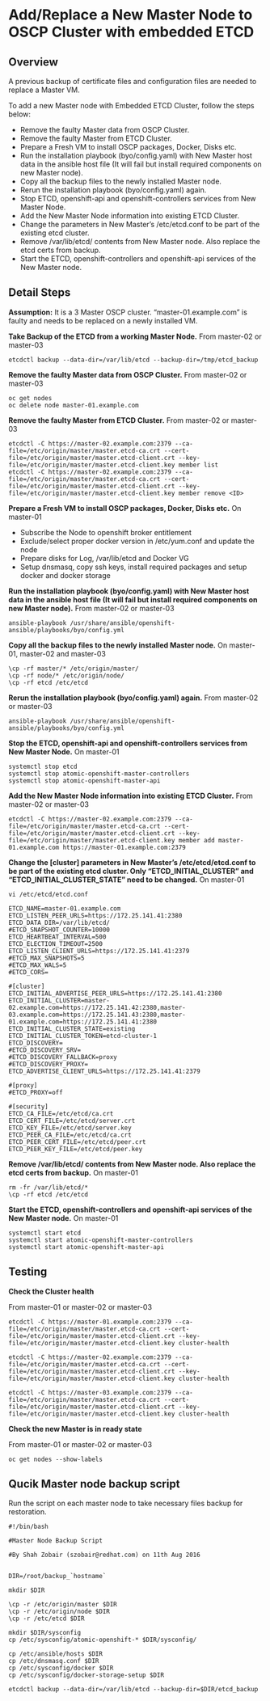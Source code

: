 # Add/Replace a New Master Node to OSCP Cluster with embedded ETCD

## Overview
A previous backup of certificate files and configuration files are needed to replace a Master VM.

To add a new Master node with Embedded ETCD Cluster, follow the steps below:

* Remove the faulty Master data from OSCP Cluster.
* Remove the faulty Master from ETCD Cluster.
* Prepare a Fresh VM to install OSCP packages, Docker, Disks etc.
* Run the installation playbook (byo/config.yaml) with New Master host data in the ansible host file (It will fail but install required components on new Master node).
* Copy all the backup files to the newly installed Master node.
* Rerun the installation playbook (byo/config.yaml) again.
* Stop ETCD, openshift-api and openshift-controllers services from New Master Node.
* Add the New Master Node information into existing ETCD Cluster.
* Change the parameters in New Master’s /etc/etcd.conf to be part of the existing etcd cluster.
* Remove /var/lib/etcd/ contents from New Master node. Also replace the etcd certs from backup.
* Start the ETCD, openshift-controllers and openshift-api services of the New Master node.

## Detail Steps

**Assumption:** It is a 3 Master OSCP cluster. “master-01.example.com” is faulty and needs to be replaced on a newly installed VM.

**Take Backup of the ETCD from a working Master Node.**
From master-02 or master-03
```
etcdctl backup --data-dir=/var/lib/etcd --backup-dir=/tmp/etcd_backup
```


**Remove the faulty Master data from OSCP Cluster.**
From master-02 or master-03
```
oc get nodes
oc delete node master-01.example.com
```


**Remove the faulty Master from ETCD Cluster.**
From master-02 or master-03
```
etcdctl -C https://master-02.example.com:2379 --ca-file=/etc/origin/master/master.etcd-ca.crt --cert-file=/etc/origin/master/master.etcd-client.crt --key-file=/etc/origin/master/master.etcd-client.key member list
etcdctl -C https://master-02.example.com:2379 --ca-file=/etc/origin/master/master.etcd-ca.crt --cert-file=/etc/origin/master/master.etcd-client.crt --key-file=/etc/origin/master/master.etcd-client.key member remove <ID>
```


**Prepare a Fresh VM to install OSCP packages, Docker, Disks etc.**
On master-01
* Subscribe the Node to openshift broker entitlement 
* Exclude/select proper docker version in /etc/yum.conf and update the node
* Prepare disks for Log, /var/lib/etcd and Docker VG
* Setup dnsmasq, copy ssh keys, install required packages and setup docker and docker storage


**Run the installation playbook (byo/config.yaml) with New Master host data in the ansible host file (It will fail but install required components on new Master node).**
From master-02 or master-03
```
ansible-playbook /usr/share/ansible/openshift-ansible/playbooks/byo/config.yml
```


**Copy all the backup files to the newly installed Master node.**
On master-01, master-02 and master-03
```
\cp -rf master/* /etc/origin/master/
\cp -rf node/* /etc/origin/node/
\cp -rf etcd /etc/etcd
```

**Rerun the installation playbook (byo/config.yaml) again.**
From master-02 or master-03
```
ansible-playbook /usr/share/ansible/openshift-ansible/playbooks/byo/config.yml
```

**Stop the ETCD, openshift-api and openshift-controllers services from New Master Node.**
On master-01
```
systemctl stop etcd
systemctl stop atomic-openshift-master-controllers
systemctl stop atomic-openshift-master-api
```

**Add the New Master Node information into existing ETCD Cluster.**
From master-02 or master-03
```
etcdctl -C https://master-02.example.com:2379 --ca-file=/etc/origin/master/master.etcd-ca.crt --cert-file=/etc/origin/master/master.etcd-client.crt --key-file=/etc/origin/master/master.etcd-client.key member add master-01.example.com https://master-01.example.com:2379
```


**Change the [cluster] parameters in New Master’s /etc/etcd/etcd.conf to be part of the existing etcd cluster. Only “ETCD_INITIAL_CLUSTER” and “ETCD_INITIAL_CLUSTER_STATE” need to be changed.**
On master-01
```
vi /etc/etcd/etcd.conf

ETCD_NAME=master-01.example.com
ETCD_LISTEN_PEER_URLS=https://172.25.141.41:2380
ETCD_DATA_DIR=/var/lib/etcd/
#ETCD_SNAPSHOT_COUNTER=10000
ETCD_HEARTBEAT_INTERVAL=500
ETCD_ELECTION_TIMEOUT=2500
ETCD_LISTEN_CLIENT_URLS=https://172.25.141.41:2379
#ETCD_MAX_SNAPSHOTS=5
#ETCD_MAX_WALS=5
#ETCD_CORS=

#[cluster]
ETCD_INITIAL_ADVERTISE_PEER_URLS=https://172.25.141.41:2380
ETCD_INITIAL_CLUSTER=master-02.example.com=https://172.25.141.42:2380,master-03.example.com=https://172.25.141.43:2380,master-01.example.com=https://172.25.141.41:2380
ETCD_INITIAL_CLUSTER_STATE=existing
ETCD_INITIAL_CLUSTER_TOKEN=etcd-cluster-1
ETCD_DISCOVERY=
#ETCD_DISCOVERY_SRV=
#ETCD_DISCOVERY_FALLBACK=proxy
#ETCD_DISCOVERY_PROXY=
ETCD_ADVERTISE_CLIENT_URLS=https://172.25.141.41:2379

#[proxy]
#ETCD_PROXY=off

#[security]
ETCD_CA_FILE=/etc/etcd/ca.crt
ETCD_CERT_FILE=/etc/etcd/server.crt
ETCD_KEY_FILE=/etc/etcd/server.key
ETCD_PEER_CA_FILE=/etc/etcd/ca.crt
ETCD_PEER_CERT_FILE=/etc/etcd/peer.crt
ETCD_PEER_KEY_FILE=/etc/etcd/peer.key
```


**Remove /var/lib/etcd/ contents from New Master node. Also replace the etcd certs from backup.**
On master-01
```
rm -fr /var/lib/etcd/*
\cp -rf etcd /etc/etcd
```

**Start the ETCD, openshift-controllers and openshift-api services of the New Master node.**
On master-01
```
systemctl start etcd
systemctl start atomic-openshift-master-controllers
systemctl start atomic-openshift-master-api
```

## Testing

**Check the Cluster health**

From master-01 or master-02 or master-03
```
etcdctl -C https://master-01.example.com:2379 --ca-file=/etc/origin/master/master.etcd-ca.crt --cert-file=/etc/origin/master/master.etcd-client.crt --key-file=/etc/origin/master/master.etcd-client.key cluster-health

etcdctl -C https://master-02.example.com:2379 --ca-file=/etc/origin/master/master.etcd-ca.crt --cert-file=/etc/origin/master/master.etcd-client.crt --key-file=/etc/origin/master/master.etcd-client.key cluster-health

etcdctl -C https://master-03.example.com:2379 --ca-file=/etc/origin/master/master.etcd-ca.crt --cert-file=/etc/origin/master/master.etcd-client.crt --key-file=/etc/origin/master/master.etcd-client.key cluster-health
```

**Check the new Master is in ready state**

From master-01 or master-02 or master-03
```
oc get nodes --show-labels
```

## Qucik Master node backup script

Run the script on each master node to take necessary files backup for restoration.
```
#!/bin/bash

#Master Node Backup Script

#By Shah Zobair (szobair@redhat.com) on 11th Aug 2016


DIR=/root/backup_`hostname`

mkdir $DIR

\cp -r /etc/origin/master $DIR
\cp -r /etc/origin/node $DIR
\cp -r /etc/etcd $DIR

mkdir $DIR/sysconfig
cp /etc/sysconfig/atomic-openshift-* $DIR/sysconfig/

cp /etc/ansible/hosts $DIR
cp /etc/dnsmasq.conf $DIR
cp /etc/sysconfig/docker $DIR
cp /etc/sysconfig/docker-storage-setup $DIR

etcdctl backup --data-dir=/var/lib/etcd --backup-dir=$DIR/etcd_backup
```
